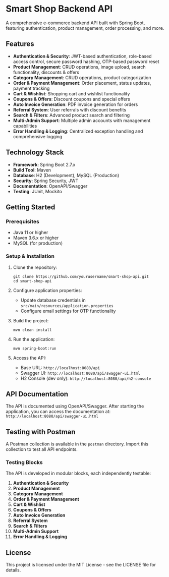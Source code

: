 # Smart Shop Backend API

A comprehensive e-commerce backend API built with Spring Boot, featuring authentication, product management, order processing, and more.

## Features

- **Authentication & Security**: JWT-based authentication, role-based access control, secure password hashing, OTP-based password reset
- **Product Management**: CRUD operations, image upload, search functionality, discounts & offers
- **Category Management**: CRUD operations, product categorization
- **Order & Payment Management**: Order placement, status updates, payment tracking
- **Cart & Wishlist**: Shopping cart and wishlist functionality
- **Coupons & Offers**: Discount coupons and special offers
- **Auto Invoice Generation**: PDF invoice generation for orders
- **Referral System**: User referrals with discount benefits
- **Search & Filters**: Advanced product search and filtering
- **Multi-Admin Support**: Multiple admin accounts with management capabilities
- **Error Handling & Logging**: Centralized exception handling and comprehensive logging

## Technology Stack

- **Framework**: Spring Boot 2.7.x
- **Build Tool**: Maven
- **Database**: H2 (Development), MySQL (Production)
- **Security**: Spring Security, JWT
- **Documentation**: OpenAPI/Swagger
- **Testing**: JUnit, Mockito

## Getting Started

### Prerequisites

- Java 11 or higher
- Maven 3.6.x or higher
- MySQL (for production)

### Setup & Installation

1. Clone the repository:
   ```
   git clone https://github.com/yourusername/smart-shop-api.git
   cd smart-shop-api
   ```

2. Configure application properties:
   - Update database credentials in `src/main/resources/application.properties`
   - Configure email settings for OTP functionality

3. Build the project:
   ```
   mvn clean install
   ```

4. Run the application:
   ```
   mvn spring-boot:run
   ```

5. Access the API:
   - Base URL: `http://localhost:8080/api`
   - Swagger UI: `http://localhost:8080/api/swagger-ui.html`
   - H2 Console (dev only): `http://localhost:8080/api/h2-console`

## API Documentation

The API is documented using OpenAPI/Swagger. After starting the application, you can access the documentation at:
`http://localhost:8080/api/swagger-ui.html`

## Testing with Postman

A Postman collection is available in the `postman` directory. Import this collection to test all API endpoints.

### Testing Blocks

The API is developed in modular blocks, each independently testable:

1. **Authentication & Security**
2. **Product Management**
3. **Category Management**
4. **Order & Payment Management**
5. **Cart & Wishlist**
6. **Coupons & Offers**
7. **Auto Invoice Generation**
8. **Referral System**
9. **Search & Filters**
10. **Multi-Admin Support**
11. **Error Handling & Logging**

## License

This project is licensed under the MIT License - see the LICENSE file for details. 